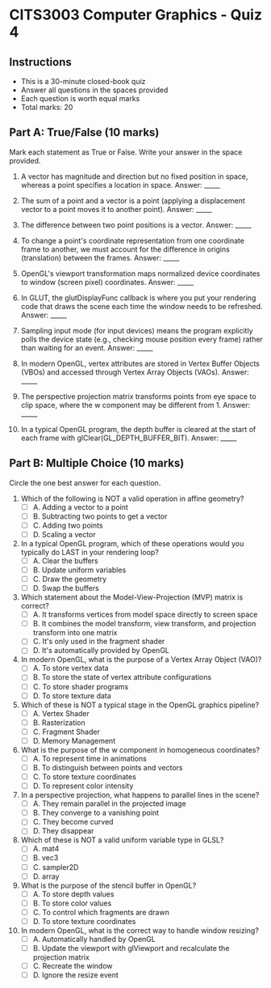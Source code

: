 # CITS3003 Computer Graphics - Quiz 4

## Instructions
- This is a 30-minute closed-book quiz
- Answer all questions in the spaces provided
- Each question is worth equal marks
- Total marks: 20

## Part A: True/False (10 marks)
Mark each statement as True or False. Write your answer in the space provided.

1. A vector has magnitude and direction but no fixed position in space, whereas a point specifies a location in space.
   Answer: _____

2. The sum of a point and a vector is a point (applying a displacement vector to a point moves it to another point).
   Answer: _____

3. The difference between two point positions is a vector.
   Answer: _____

4. To change a point's coordinate representation from one coordinate frame to another, we must account for the difference in origins (translation) between the frames.
   Answer: _____

5. OpenGL's viewport transformation maps normalized device coordinates to window (screen pixel) coordinates.
   Answer: _____

6. In GLUT, the glutDisplayFunc callback is where you put your rendering code that draws the scene each time the window needs to be refreshed.
   Answer: _____

7. Sampling input mode (for input devices) means the program explicitly polls the device state (e.g., checking mouse position every frame) rather than waiting for an event.
   Answer: _____

8. In modern OpenGL, vertex attributes are stored in Vertex Buffer Objects (VBOs) and accessed through Vertex Array Objects (VAOs).
   Answer: _____

9. The perspective projection matrix transforms points from eye space to clip space, where the w component may be different from 1.
   Answer: _____

10. In a typical OpenGL program, the depth buffer is cleared at the start of each frame with glClear(GL_DEPTH_BUFFER_BIT).
    Answer: _____

## Part B: Multiple Choice (10 marks)
Circle the one best answer for each question.

1. Which of the following is NOT a valid operation in affine geometry?
   - [ ] A. Adding a vector to a point
   - [ ] B. Subtracting two points to get a vector
   - [ ] C. Adding two points
   - [ ] D. Scaling a vector

2. In a typical OpenGL program, which of these operations would you typically do LAST in your rendering loop?
   - [ ] A. Clear the buffers
   - [ ] B. Update uniform variables
   - [ ] C. Draw the geometry
   - [ ] D. Swap the buffers

3. Which statement about the Model-View-Projection (MVP) matrix is correct?
   - [ ] A. It transforms vertices from model space directly to screen space
   - [ ] B. It combines the model transform, view transform, and projection transform into one matrix
   - [ ] C. It's only used in the fragment shader
   - [ ] D. It's automatically provided by OpenGL

4. In modern OpenGL, what is the purpose of a Vertex Array Object (VAO)?
   - [ ] A. To store vertex data
   - [ ] B. To store the state of vertex attribute configurations
   - [ ] C. To store shader programs
   - [ ] D. To store texture data

5. Which of these is NOT a typical stage in the OpenGL graphics pipeline?
   - [ ] A. Vertex Shader
   - [ ] B. Rasterization
   - [ ] C. Fragment Shader
   - [ ] D. Memory Management

6. What is the purpose of the w component in homogeneous coordinates?
   - [ ] A. To represent time in animations
   - [ ] B. To distinguish between points and vectors
   - [ ] C. To store texture coordinates
   - [ ] D. To represent color intensity

7. In a perspective projection, what happens to parallel lines in the scene?
   - [ ] A. They remain parallel in the projected image
   - [ ] B. They converge to a vanishing point
   - [ ] C. They become curved
   - [ ] D. They disappear

8. Which of these is NOT a valid uniform variable type in GLSL?
   - [ ] A. mat4
   - [ ] B. vec3
   - [ ] C. sampler2D
   - [ ] D. array

9. What is the purpose of the stencil buffer in OpenGL?
   - [ ] A. To store depth values
   - [ ] B. To store color values
   - [ ] C. To control which fragments are drawn
   - [ ] D. To store texture coordinates

10. In modern OpenGL, what is the correct way to handle window resizing?
    - [ ] A. Automatically handled by OpenGL
    - [ ] B. Update the viewport with glViewport and recalculate the projection matrix
    - [ ] C. Recreate the window
    - [ ] D. Ignore the resize event 